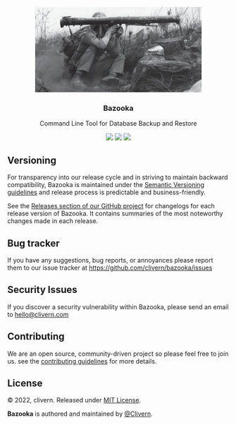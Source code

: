 <p align="center">
    <img src="/static/logo.jpeg" width="75%" />
    <h3 align="center">Bazooka</h3>
    <p align="center">Command Line Tool for Database Backup and Restore</p>
    <p align="center">
        <a href="https://github.com/Clivern/Bazooka/actions"><img src="https://github.com/Clivern/Bazooka/actions/workflows/build.yml/badge.svg"></a>
        <a href="https://github.com/Clivern/Bazooka/releases"><img src="https://img.shields.io/badge/Version-v0.1.0-green.svg"></a>
        <a href="https://github.com/Clivern/Bazooka/blob/main/LICENSE"><img src="https://img.shields.io/badge/LICENSE-MIT-green.svg"></a>
    </p>
</p>


## Versioning

For transparency into our release cycle and in striving to maintain backward compatibility, Bazooka is maintained under the [Semantic Versioning guidelines](https://semver.org/) and release process is predictable and business-friendly.

See the [Releases section of our GitHub project](https://github.com/clivern/bazooka/releases) for changelogs for each release version of Bazooka. It contains summaries of the most noteworthy changes made in each release.


## Bug tracker

If you have any suggestions, bug reports, or annoyances please report them to our issue tracker at https://github.com/clivern/bazooka/issues


## Security Issues

If you discover a security vulnerability within Bazooka, please send an email to [hello@clivern.com](mailto:hello@clivern.com)


## Contributing

We are an open source, community-driven project so please feel free to join us. see the [contributing guidelines](CONTRIBUTING.md) for more details.


## License

© 2022, clivern. Released under [MIT License](https://opensource.org/licenses/mit-license.php).

**Bazooka** is authored and maintained by [@Clivern](http://github.com/clivern).
